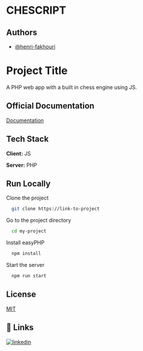 # CHESCRIPT


## Authors

- [@henri-fakhouri](https://www.github.com/henri-fakhouri)


# Project Title

A PHP web app with a built in chess engine using JS.

## Official Documentation

[Documentation](https://drive.google.com/file/d/1pXqO534IcbnD8zMNj1FCW11706mCzBwT/view?usp=sharing)


## Tech Stack

**Client:** JS

**Server:** PHP


## Run Locally

Clone the project

```bash
  git clone https://link-to-project
```

Go to the project directory

```bash
  cd my-project
```

Install easyPHP

```bash
  npm install
```

Start the server

```bash
  npm run start
```


## License

[MIT](https://choosealicense.com/licenses/mit/)


## 🔗 Links

[![linkedin](https://img.shields.io/badge/linkedin-0A66C2?style=for-the-badge&logo=linkedin&logoColor=white)](https://www.linkedin.com/in/henri-fakhouri/)


